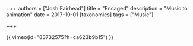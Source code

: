 +++
authors = ["Josh Fairhead"]
title = "Encaged"
description = "Music to animation"
date = 2017-10-01
[taxonomies]
tags = ["Music"]

+++

{{ vimeo(id="83732575?h=ca623b9b15") }}